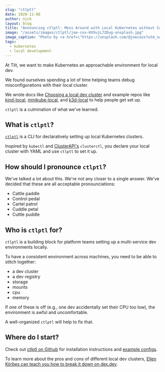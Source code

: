 ```yaml
---
slug: "ctlptl"
date: 2020-11-08
author: nick
layout: blog
title: "Announcing ctlptl: Mess Around with Local Kubernetes without Consequences"
image: "/assets/images/ctlptl/joe-cox-HVXujL72Dug-unsplash.jpg"
image_caption: "Photo by <a href=\"https://unsplash.com/@joecoxx?utm_source=unsplash&amp;utm_medium=referral&amp;utm_content=creditCopyText\">Joe Cox</a> on <a href=\"https://unsplash.com/s/photos/ducks-puddle?utm_source=unsplash&amp;utm_medium=referral&amp;utm_content=creditCopyText\">Unsplash</a></span>"
tags:
  - kubernetes
  - local development
---
```


At Tilt, we want to make Kubernetes an approachable environment for local dev.

We found ourselves spending a lot of time helping teams debug misconfigurations
with their local cluster.

We wrote docs like [Choosing a local dev
cluster](https://docs.tilt.dev/choosing_clusters.html) and example repos like
[kind-local](https://github.com/tilt-dev/kind-local),
[minikube-local](https://github.com/tilt-dev/minikube-local), and
[k3d-local](https://github.com/tilt-dev/k3d-local) to help people get set up.

`ctlptl` is a culmination of what we've learned.

## What is `ctlptl`?

[`ctlptl`](https://github.com/tilt-dev/ctlptl) is a CLI for declaratively setting up local Kubernetes clusters.

Inspired by `kubectl` and
[ClusterAPI's](https://github.com/kubernetes-sigs/cluster-api) `clusterctl`, you
declare your local cluster with YAML and use `ctlptl` to set it up.

## How should I pronounce `ctlptl`?

We've talked a lot about this. We're not any closer to a single answer. We've
decided that these are all acceptable pronounciations:

- Cattle paddle
- Control pedal
- Cartel patrol
- Cuddle petal
- Cuttle puddle

## Who is `ctlptl` for?

`ctlptl` is a building block for platform teams setting up a multi-service dev environments locally.

To have a consistent environment across machines, you need to be able to stitch together:

- a dev cluster
- a dev registry
- storage
- mounts
- cpu
- memory

If one of these is off (e.g., one dev accidentally set their CPU too low), the
environment is awful and uncomfortable.

A well-organized `ctlptl` will help to fix that.

## Where do I start?

Check out [ctlptl on Github](https://github.com/tilt-dev/ctlptl) for installation instructions
and [example configs](https://github.com/tilt-dev/ctlptl#examples).

To learn more about the pros and cons of different local dev clusters, [Ellen
Körbes can teach you how to break it down on
dex.dev](https://www.dex.dev/dex-videos/development-clusters).


